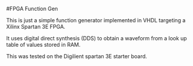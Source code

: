 #FPGA Function Gen

This is just a simple function generator implemented in VHDL targeting a Xilinx Spartan 3E FPGA.

It uses digital direct synthesis (DDS) to obtain a waveform from a look up table of values stored in RAM.

This was tested on the Digilient spartan 3E starter board.
